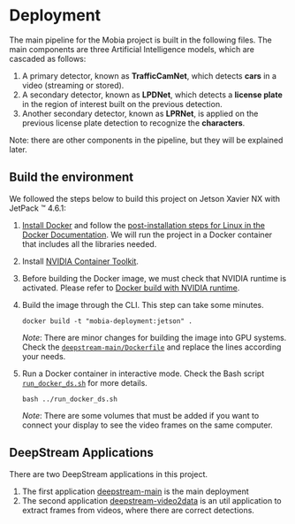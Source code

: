 # Deployment

The main pipeline for the Mobia project is built in the following files. The main components are three Artificial Intelligence models, which are cascaded as follows:

1. A primary detector, known as **TrafficCamNet**, which detects **cars** in a video (streaming or stored).
2. A secondary detector, known as **LPDNet**, which detects a **license plate** in the region of interest built on the previous detection.
3. Another secondary detector, known as **LPRNet**, is applied on the previous license plate detection to recognize the **characters**.

Note: there are other components in the pipeline, but they will be explained later.

## Build the environment

We followed the steps below to build this project on Jetson Xavier NX with JetPack :tm: 4.6.1:

1. [Install Docker](https://docs.docker.com/get-docker/) and follow the [post-installation steps for Linux in the Docker Documentation](https://docs.docker.com/engine/install/linux-postinstall/). We will run the project in a Docker container that includes all the libraries needed.
2. Install [NVIDIA Container Toolkit](https://docs.nvidia.com/datacenter/cloud-native/container-toolkit/install-guide.html).
3. Before building the Docker image, we must check that NVIDIA runtime is activated. Please refer to [Docker build with NVIDIA runtime](https://stackoverflow.com/questions/59691207/docker-build-with-nvidia-runtime).
4. Build the image through the CLI. This step can take some minutes.

    ```console
    docker build -t "mobia-deployment:jetson" .
    ```

    *Note*: There are minor changes for building the image into GPU systems. Check the [`deepstream-main/Dockerfile`](./deepstream-main/Dockerfile) and replace the lines according your needs.

5. Run a Docker container in interactive mode. Check the Bash script [`run_docker_ds.sh`](./run_docker_ds.sh) for more details.

    ```console
    bash ../run_docker_ds.sh
    ```

    *Note*: There are some volumes that must be added if you want to connect your display to see the video frames on the same computer.

## DeepStream Applications

There are two DeepStream applications in this project.

1. The first application [deepstream-main](./deepstream-main/) is the main deployment
2. The second application [deepstream-video2data](./deepstream-video2data/) is an util application to extract frames from videos, where there are correct detections.

